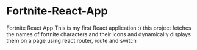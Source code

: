 # Fortnite-React-App
Fortnite React App
This is my first React application :)
this project fetches the names of fortnite characters and their icons and dynamically displays them on a page using react router, route and switch
